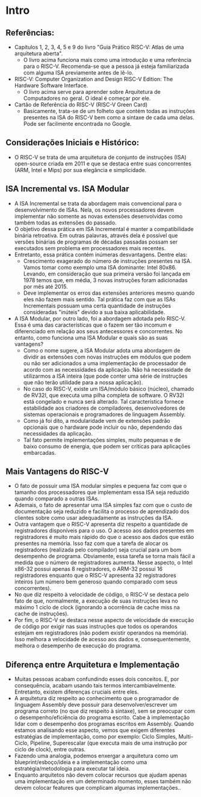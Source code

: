 # Intro

## Referências:
* Capítulos 1, 2, 3, 4, 5 e 9 do livro "Guia Prático RISC-V: Atlas de uma arquitetura aberta".
  * O livro acima funciona mais como uma introdução e uma referência para o RISC-V. Recomenda-se que a pessoa já esteja familiarizada com alguma ISA previamente antes de lê-lo.
* RISC-V: Computer Organization and Design RISC-V Edition: The Hardware Software Interface.
  * O livro acima serve para aprender sobre Arquitetura de Computadores no geral. O ideal é começar por ele.
* Cartão de Referência do RISC-V (RISC-V Green Card)
  * Basicamente, trata-se de um folheto que contém todas as instruções presentes na ISA do RISC-V bem como a sintaxe de cada uma delas. Pode ser facilmente encontrada no Google.

## Considerações Iniciais e Histórico:
* O RISC-V se trata de uma arquitetura de conjunto de instruções (ISA) open-source criada em 2011 e que se destaca entre suas concorrentes (ARM, Intel e Mips) por sua elegância e simplicidade.

## ISA Incremental vs. ISA Modular
* A ISA Incremental se trata da abordagem mais convencional para o desenvolvimento de ISAs. Nela, os novos processadores devem implementar não somente as novas extensões desenvolvidas como também todas as extensões do passado.
* O objetivo dessa prática em ISA Incremental é manter a compatibilidade binária retroativa. Em outras palavras, através dela é possível que versões binárias de programas de décadas passadas possam ser executados sem problema em processadores mais recentes.
* Entretanto, essa prática contém inúmeras desvantagens. Dentre elas:
  * Crescimento exagerado do número de instruções presentes na ISA. Vamos tomar como exemplo uma ISA dominante: Intel 80x86. Levando, em consideração que sua primeira versão foi lançada em 1978 temos que, em média, 3 novas instruções foram adicionadas por mês até 2015.
  * Deve implementar os erros das extensões anteriores mesmo quando eles não fazem mais sentido. Tal prática faz com que as ISAs Incrementais possuam uma certa quantidade de instruções consideradas "inúteis" devido a sua baixa aplicabilidade.
* A ISA Modular, por outro lado, foi a abordagem adotada pelo RISC-V. Essa é uma das características que o fazem ser tão incomum e diferenciado em relação aos seus antecessores e concorrentes. No entanto, como funciona uma ISA Modular e quais são as suas vantagens?
  * Como o nome sugere, a ISA Modular adota uma abordagem de dividir as extensões com novas instruções em módulos que podem ou não ser adicionados a uma implementação de processador de acordo com as necessidades da aplicação. Não há necessidade de utilizarmos a ISA inteira (que pode conter uma série de instruções que não terão utilidade para a nossa aplicação).
  * No caso do RISC-V, existe um ISA/módulo básico (núcleo), chamado de RV32I, que executa uma pilha completa de software. O RV32I está congelado e nunca será alterado. Tal característica fornece estabilidade aos criadores de compiladores, desenvolvedores de sistemas operacionais e programadores de linguagem Assembly.
  * Como já foi dito, a modularidade vem de extensões padrão opcionais que o hardware pode incluir ou não, dependendo das necessidades da aplicação.
  * Tal fato permite implementações simples, muito pequenas e de baixo consumo de energia, que podem ser críticas para aplicações embarcadas.

## Mais Vantagens do RISC-V
* O fato de possuir uma ISA modular simples e pequena faz com que o tamanho dos processadores que implementam essa ISA seja reduzido quando comparado a outras ISAs.
* Ademais, o fato de apresentar uma ISA simples faz com que o custo de documentação seja reduzido e facilita o processo de aprendizado dos clientes sobre como usar adequadamente as instruções da ISA.
* Outra vantagem que o RISC-V apresenta diz respeito a quantidade de registradores disponíveis para o uso. O acesso aos dados presentes em registradores é muito mais rápido do que o acesso aos dados que estão presentes na memória. Isso faz com que a tarefa de alocar os registradores (realizada pelo compilador) seja crucial para um bom desempenho de programa. Obviamente, essa tarefa se torna mais fácil a medida que o número de registradores aumenta. Nesse aspecto, o Intel x86-32 possui apenas 8 registradores, o ARM-32 possui 16 registradores enquanto que o RISC-V apresenta 32 registradores inteiros (um número bem generoso quando comparado com seus concorrentes).
* No que diz respeito à velocidade de código, o RISC-V se destaca pelo fato de que, normalmente, a execução de suas instruções leva no máximo 1 ciclo de clock (ignorando a ocorrência de cache miss na cache de instruções).
* Por fim, o RISC-V se destaca nesse aspecto de velocidade de execução de código por exigir nas suas instruções que todos os operandos estejam em registradores (não podem existir operandos na memória). Isso melhora a velocidade de acesso aos dados e, consequentemente, melhora o desempenho de execução do programa.

## Diferença entre Arquitetura e Implementação
* Muitas pessoas acabam confundindo esses dois conceitos. E, por consequência, acabam usando tais termos intercambiavelmente. Entretanto, existem diferenças cruciais entre eles.
* A arquitetura diz respeito ao conhecimento que o programador de linguagem Assembly deve possuir para desenvolver/escrever um programa correto (no que diz respeito à sintaxe), sem se preocupar com o desempenho/eficiência do programa escrito. Cabe à implementação lidar com o desempenho dos programas escritos em Assembly. Quando estamos analisando esse aspecto, vemos que exigem diferentes estratégias de implementação, como por exemplo: Ciclo Simples, Multi-Ciclo, Pipeline, Superescalar (que executa mais de uma instrução por ciclo de clock), entre outras.
* Fazendo uma analogia, podemos enxergar a arquitetura como um blueprint/esboço/ideia e a implementação como uma estratégia/metodologia para executar tal ideia.
* Enquanto arquitetos não devem colocar recursos que ajudam apenas uma implementação em um determinado momento, esses também não devem colocar features que complicam algumas implementações..
